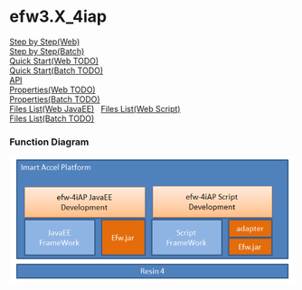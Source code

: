 <H1>efw3.X_4iap</H1>
<a href="help/step_by_step_web.md">Step by Step(Web)</a><br>
<a href="help/step_by_step_batch.md">Step by Step(Batch)</a><br>
<a href="help/hello_world_web.md">Quick Start(Web TODO)</a><br>
<a href="help/hello_world_batch.md">Quick Start(Batch TODO)</a><br>
<a href="help/api.md">API</a><br>
<a href="help/properties_web.md">Properties(Web TODO)</a><br>
<a href="help/properties_batch.md">Properties(Batch TODO)</a><br>
<a href="help/files_list_web.md">Files List(Web JavaEE)</a>&nbsp;&nbsp;&nbsp;<a href="help/files_list_web.md">Files List(Web Script)</a><br>
<a href="help/files_list_batch.md">Files List(Batch TODO)</a><br>

<h3>Function Diagram</h3>
<img src="./help/efw-4iap.png"><br>

